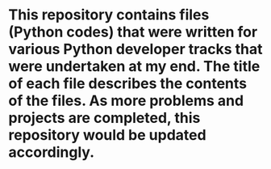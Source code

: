 # This repository contains files (Python codes) that were written for various Python developer tracks that were undertaken at my end. The title of each file describes the contents of the files. As more problems and projects are completed, this repository would be updated accordingly.
